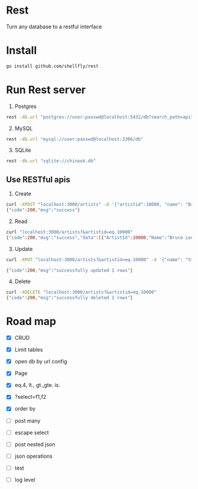 # Rest

Turn any database to a restful interface

# Install

``` bash
go install github.com/shellfly/rest
```

# Run Rest server

1. Postgres
``` bash
rest -db.url "postgres://user:passwd@localhost:5432/db?search_path=api"
```

2. MySQL
``` bash
rest -db.url "mysql://user:passwd@localhost:3306/db"
```

3. SQLite
``` bash
rest -db.url "sqlite://chinook.db"
```

## Use RESTful apis

1. Create
``` bash
curl -XPOST "localhost:3000/artists" -d '{"artistid":10000, "name": "Bruce Lee"}'
{"code":200,"msg":"success"}
```

2. Read
``` bash
curl "localhost:3000/artists?&artistid=eq.10000"
{"code":200,"msg":"success","data":[{"ArtistId":10000,"Name":"Bruce Lee"}]}
```

3. Update
``` bash
curl -XPUT "localhost:3000/artists?&artistid=eq.10000" -d '{"name": "Stephen Chow"}'

{"code":200,"msg":"successfully updated 1 rows"}
```

4. Delete
``` bash
curl -XDELETE "localhost:3000/artists?&artistid=eq.10000"
{"code":200,"msg":"successfully deleted 1 rows"}
```

# Road map
- [x] CRUD
- [x] Limit tables
- [x] open db by url config
- [x] Page
- [x] eq.4, lt., gt.,gte. is.
- [x] ?select=f1,f2
- [x] order by
- [ ] post many
- [ ] escape select
- [ ] post nested json
- [ ] json operations
- [ ] test
- [ ] log level

